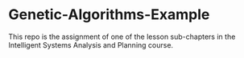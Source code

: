 # Genetic-Algorithms-Example
This repo is the assignment of one of the lesson sub-chapters in the Intelligent Systems Analysis and Planning course.
